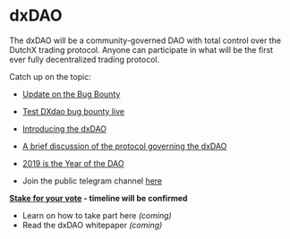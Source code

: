 # dxDAO
The dxDAO will be a community-governed DAO with total control over the DutchX trading protocol. Anyone can participate in what will be the first ever fully decentralized trading protocol.  

Catch up on the topic:

- [Update on the Bug Bounty](https://blog.gnosis.pm/security-update-on-the-dxdao-bug-bounty-52cec0f02cde)
- [Test DXdao bug bounty live](https://blog.gnosis.pm/test-dxdao-bug-bounties-live-939095b7dd8d)
- [Introducing the dxDAO](https://blog.gnosis.pm/introducing-the-dxdao-27ec4301eced)
- [A brief discussion of the protocol governing the dxDAO](https://blog.gnosis.pm/a-brief-discussion-of-the-protocol-governing-the-dxdao-7331407a2555)
- [2019 is the Year of the DAO](https://blog.gnosis.pm/2019-is-the-year-of-the-dao-5a428f90fb55)
  
- Join the public telegram channel [here](https://t.me/dxDAO)

**[Stake for your vote](https://dxdao.daostack.io) - timeline will be confirmed**

- Learn on how to take part here *(coming)*
- Read the dxDAO whitepaper *(coming)*
